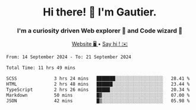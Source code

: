 <h1 align="center">Hi there! 👋 I'm Gautier.</h1>
<h3 align="center">I'm a curiosity driven Web explorer 🚀 and Code wizard 🧙</h3>

<p align="center">
  <a href="https://xisabla.github.io/">Website 🖥️ </a> •
  <a href="mailto:xisabla.dev@gmail.com">Say hi ! ✉️</a>
</p>

<!--START_SECTION:waka-->

```txt
From: 14 September 2024 - To: 21 September 2024

Total Time: 11 hrs 49 mins

SCSS              3 hrs 24 mins   ███████░░░░░░░░░░░░░░░░░░   28.41 %
HTML              2 hrs 48 mins   ██████░░░░░░░░░░░░░░░░░░░   23.44 %
TypeScript        2 hrs 26 mins   █████░░░░░░░░░░░░░░░░░░░░   20.34 %
Markdown          50 mins         █▓░░░░░░░░░░░░░░░░░░░░░░░   07.00 %
JSON              42 mins         █▒░░░░░░░░░░░░░░░░░░░░░░░   05.98 %
```

<!--END_SECTION:waka-->
